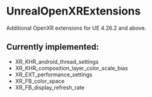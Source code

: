 # UnrealOpenXRExtensions
 Additional OpenXR extensions for UE 4.26.2 and above.
 
 Currently implemented:
 ----------------------
 * XR_KHR_android_thread_settings
 * XR_KHR_composition_layer_color_scale_bias
 * XR_EXT_performance_settings
 * XR_FB_color_space
 * XR_FB_display_refresh_rate
